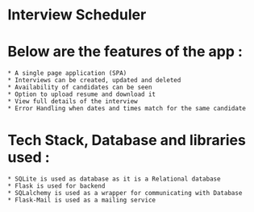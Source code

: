 # Interview Scheduler


 # Below are the features of the app :

    * A single page application (SPA)
    * Interviews can be created, updated and deleted 
    * Availability of candidates can be seen
    * Option to upload resume and download it
    * View full details of the interview 
    * Error Handling when dates and times match for the same candidate

# Tech Stack, Database and libraries used :

    * SQLite is used as database as it is a Relational database
    * Flask is used for backend
    * SQLalchemy is used as a wrapper for communicating with Database
    * Flask-Mail is used as a mailing service
